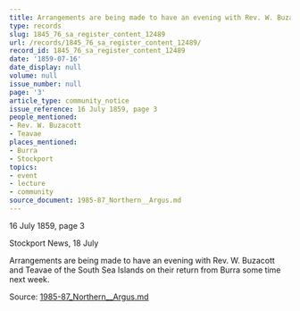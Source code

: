```yaml
---
title: Arrangements are being made to have an evening with Rev. W. Buzacott and Teavae...
type: records
slug: 1845_76_sa_register_content_12489
url: /records/1845_76_sa_register_content_12489/
record_id: 1845_76_sa_register_content_12489
date: '1859-07-16'
date_display: null
volume: null
issue_number: null
page: '3'
article_type: community_notice
issue_reference: 16 July 1859, page 3
people_mentioned:
- Rev. W. Buzacott
- Teavae
places_mentioned:
- Burra
- Stockport
topics:
- event
- lecture
- community
source_document: 1985-87_Northern__Argus.md
---
```


16 July 1859, page 3

Stockport News, 18 July

Arrangements are being made to have an evening with Rev. W. Buzacott and Teavae of the South Sea Islands on their return from Burra some time next week.

Source: [1985-87_Northern__Argus.md](/downloads/markdown/1985-87_Northern__Argus.md)

